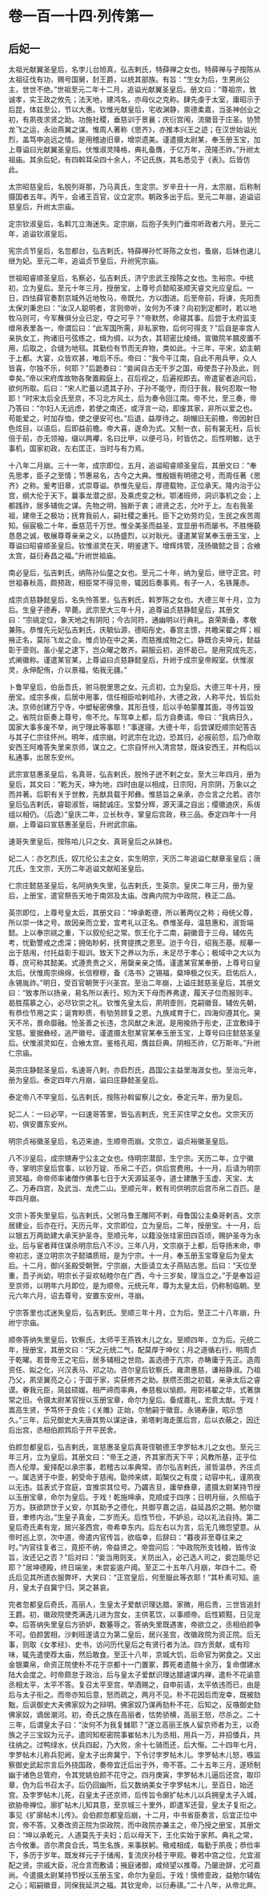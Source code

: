 # 卷一百一十四·列传第一

## 后妃一

太祖光献翼圣皇后，名孛儿台旭真，弘吉剌氏，特薛禅之女也。特薛禅与子按陈从太祖征伐有功，赐号国舅，封王爵，以统其部族。有旨：“生女为后，生男尚公主，世世不绝。”世祖至元二年十二月，追谥光献翼圣皇后。册文曰：“尊祖宗，致诚孝，实王政之攸先；法天地，建鸿名，亦母仪之克称。肆先虔于太室，庸昭示于后昆，体兹至公，节以大惠。钦惟光献皇后，宅收渊静，禀德柔嘉，当圣神创业之初，有夙夜求贤之助。功施社稷，垂慈训于景襄；庆衍宫闱，流徽音于庄圣。协赞龙飞之运，永诒燕翼之谋。惟周人著称《思齐》，亦推本兴王之迹；在汉世始谥光烈，盖笃申追远之情。是用稽迪旧章，增崇遗美。谨遣摄太尉某，奉玉册玉宝，加上尊谥曰光献翼圣皇后。伏惟淑灵降格，典礼备膺，于亿万年，茂隆丕祚。”升祔太祖庙。其余后妃，有四斡耳朵四十余人，不记氏族，其名悉见于《表》。后皆仿此。

太宗昭慈皇后，名脱列哥那，乃马真氏，生定宗。岁辛丑十一月，太宗崩，后称制摄国者五年。丙午，会诸王百官，议立定宗。朝政多出于后。至元二年崩，追谥诏慈皇后，升祔太宗庙。

定宗钦淑皇后，名斡兀立海迷失。定宗崩，后抱子失列门垂帘听政者六月。至元二年，追谥钦淑皇后。

宪宗贞节皇后，名忽都台，弘吉剌氏，特薛禅孙忙哥陈之女也，蚤崩，后妹也速儿继为妃。至元二年，追谥贞节皇后，升祔宪宗庙。

世祖昭睿顺圣皇后，名察必，弘吉剌氏，济宁忠武王按陈之女也。生裕宗。中统初，立为皇后。至元十年三月，授册宝，上尊号贞懿昭圣顺天睿文光应皇后。一日，四怯薛官奏割京城外近地牧马，帝既允，方以图进。后至帝前，将谏，先阳责太保刘秉忠曰：“汝汉人聪明者，言则帝听，汝何为不谏？向初到定都时，若以地牧马则可，今军蘸俱分业已定，夺之可乎？”帝默然，命寝其事。后尝于太府监支缯帛表里各一，帝谓后曰：“此军国所需，非私家物，后何可得支？”后自是率宫人亲执女工，拘诸旧弓弦练之，缉为绸，以为衣，其韧密比绫绮。宣徽院羊臑皮置不用，后取之，合缝为地毯。其勤俭有节而无弃物，类如此。十三年，平宋，幼主朝于上都。大宴，众皆欢甚，唯后不乐。帝曰：“我今平江南，自此不用兵甲，众人皆喜，尔独不乐，何耶？”后跪奏曰：“妾闻自古无千岁之国，毋使吾子孙及此，则幸矣。”帝以宋府库故物各聚置殿庭上，召后视之，后遍视即去。帝遣宦者追问后，欲何所取。后曰：“宋人贮蓄以遗其子孙，子孙不能守，而归于我，我何忍取一物耶！”时宋太后全氏至京，不习北方风土，后为奏令回江南。帝不允，至三奏，帝乃答曰：“尔妇人无远虑，若使之南还，或浮言一动，即废其家，非所以爱之也。苟能爱之，时加存恤，使之便安可也。”后退，益厚待之。胡帽旧无前檐，帝因射日色炫目，以语后，后即益前檐。帝大喜，遂命为式。又制一衣，前有裳无衽，后长倍于前，亦无领袖，缀以两襻，名曰比甲，以便弓马，时皆仿之。后性明敏，达于事机，国家初政，左右匡正，当时与有力焉。

十八年二月崩。三十一年，成宗即位，五月，追谥昭睿顺圣皇后，其册文曰：“奉先思孝，臣子之至情；节惠易名，古今之大典。惟殷娥有明德之号，而周任著《思齐》之称。爰考旧章，式崇尊谥。恭惟先皇后，厚德载物，正位承天。隆内治于公宫，纲大伦于天下。曩事龙潜之邸，及乘虎变之秋。鄂渚班师，洞识事机之会；上都践祚，居多辅佐之谋。先物之明，独断于衷；进贤之志，允叶于上。左右我圣祖，建帝王之极功；抚育我前人，嗣社稷之重托。臣下之劝劳灼见，生民之疾苦周知。俪宸极二十年，垂慈范千万世。惟全美圣而益圣，宜显册书而屡书。不胜惓藐恳恳之诚，敬展尊尊亲亲之义，以扬盛烈，以对耿光。谨遣某官某奉玉册玉宝，上尊谥曰昭睿顺圣皇后。钦惟淑灵在天，明鉴逮下。增辉炜管，茂扬徽懿之音；合飨太宫，益衍寿昌之福。”升祔世祖庙。

南必皇后，弘吉剌氏，纳陈孙仙童之女也。至元二十年，纳为皇后，继守正宫。时世祖春秋高，颇预政，相臣常不得见帝，辄因后奏事焉。有子一人，名铁蔑赤。

成宗贞慈静懿皇后，名失怜答里，弘吉剌氏，斡罗陈之女也。大德三年十月，立为后。生皇子德寿，早薨。武宗至大三年十月，追尊谥贞慈静懿皇后，其册文曰：“宗祧定位，象天地之有阴阳；今古同符，通幽明以行典礼。哀荣斯备，孝敬兼陈。恭惟先元妃弘吉剌氏，庆毓仙源，德昭彤史。春宫主馈，共瞻采翟之辉；椒掖正名，莫际飞龙之会。惟贞协在中之美，而慈推成物之仁。静既合夫坤元，懿益彰于壸则。虽小星之逮下，岂众曜之敢齐。嗣服云初，追怀曷已。是用究成先志，式阐徽称。谨遣某官某，上尊谥曰贞慈静懿皇后，升祔于成宗皇帝殿室。伏惟淑灵，永伸配侑，介以景福，佑我无疆。”

卜鲁罕皇后，伯岳吾氏，驸马脱里思之女。元贞初，立为皇后。大德三年十月，授册宝。成宗多疾，后居中用事，信任相臣哈剌哈孙，大德之政，人称平允，皆后处决。京师创建万宁寺，中塑秘密佛像，其形丑怪，后以手帕蒙覆其面，寻传旨毁之。省院台臣奏上尊号，帝不允。车驾幸上都，后方自奏请。帝曰：“我病日久，国家大事多废不举，尚宁理此等事耶！”事遂寝。大德十年，后尝谋贬顺宗妃答吉与其子仁宗往怀州。明年，成宗崩。时武宗在北边，恐其归，必报前怨，后乃命取安西王阿难答失里来京师，谋立之。仁宗自怀州入清宫禁，既诛安西王，并构后以私通事，出居东安州。

武宗宣慈惠圣皇后，名真哥，弘吉剌氏，脱怜子迸不剌之女。至大三年四月，册为皇后，其文曰：“乾为天，坤为地，四时由是以相成，日宗阳，月宗阴，万象以之而并著。后职有关于世教，先猷具载于邦彝。惟慈旨之亲承，亦佥言之允若。咨尔皇后弘吉剌氏，睿聪淑哲，端懿诚庄。宝婺分辉，源天潢之自出；缨徽迪庆，系绂组以相仍。（后逸）”皇庆二年，立长秋寺，掌皇后宫政，秩三品。泰定四年十一月崩，上尊谥曰宣慈惠圣皇后，升祔武宗庙。

速哥失里皇后，按陈哈儿只之女、真哥皇后之从妹也。

妃二人：亦乞烈氏，奴兀伦公主之女，实生明宗，天历二年追谥仁献章圣皇后；唐兀氏，生文宗，天历二年追谥文献昭圣皇后。

仁宗庄懿慈圣皇后，名阿纳失失里，弘吉剌氏，生英宗。皇庆二年三月，册为皇后，上册宝，遣官祭告天地于南郊及太庙。改典内院为中政院，秩正二品。

英宗即位，上尊号皇太后，其册文曰：“坤承乾德，所以著两仪之称；母统父尊，所以崇一体之号。故因亲而立爱，宜考礼以正名。恭惟圣母，温慈惠和，淑哲端懿。上以奉宗祧之重，下以叙伦纪之常。恢王化于二南，嗣徽音于三母。辅佐先考，忧勤警戒之虑深；拥佑眇躬，抚育提携之恩至。迨于今日，绍我丕基。规摹一出于慈闱，付托益彰于祖训。致天下之养以为乐，未足尽于孝心；极域中之大以为尊，庶可称其懿美。式遵贵贵之义，用罄亲亲之情。谨遣某官某奉册，上尊号曰皇太后。伏惟周宗绵绵，长信穆穆，备《洛书》之锡福，粲坤极之仪天。启佑后人，永锡胤祚。”明日，受百官朝贺于兴圣宫。至治二年崩，上谥庄懿慈圣皇后，其册文曰：“致孝所以扬亲，易名所以表行。矧为天下母而养弗逮，履天子位而报则丰。曷胜孺慕之心，必尽钦崇之礼。钦惟先皇太后，夙明壸则，克嗣徽音。辅佐先朝，有恭俭节用之实；诞育眇质，有劬劳顾复之恩。九族咸育于仁，四海仰遵其化。昊天不吊，景命靡融。怆圣善之长违，念风猷之未泯。是用揄扬于彤史，正宜敷绎于宝慈。爰据彝经，追严徽号。谨遣摄太慰某官某奉玉册玉宝，上尊号曰庄懿慈圣皇后。伏惟淑灵如在，合飨太宫。鉴格孔昭，膺兹巨典。阴相丕祚，亿万斯年。”升祔仁宗庙。

英宗庄静懿圣皇后，名速哥八剌，亦启烈氏，昌国公主益里海涯女也。至治元年，册为皇后。泰定四年六月崩，谥曰庄静懿圣皇后。

泰定帝八不罕皇后，弘吉剌氏，按陈孙斡留察儿之女。泰定元年，册为皇后。

妃二人：一曰必罕，一曰速哥答里，皆弘吉剌氏，兖王买住罕之女也。文宗天历初，俱安置东安州。

明宗贞裕徽圣皇后，名迈来迪，生顺帝而崩。文宗立，谥贞裕徽圣皇后。

八不沙皇后，成宗甥寿宁公主之女也。侍明宗潜邸，生宁宗。天历二年，立宁徽寺，掌明宗皇后宫事，以钞万锭、币帛二千匹，供后宫费用。十一月，后请为明宗资冥福，命帝师率诸僧作佛事七日于大天源延圣寺，道士建醮于玉虚、天宝、太乙、万寿四宫，及武当、龙虎二山。至顺元年，敕有司供明宗后宫币帛二百匹。是年四月崩。

文宗卜答失里皇后，弘吉剌氏，父驸马鲁王雕阿不剌，母鲁国公主桑哥剌吉。文宗居建业，后亦在行。天历元年，文宗即位，立为皇后。二年，授册宝。十一月，后以银五万两助建大承天护圣寺。至顺元年，以籍没张珪家田四百顷，赐护圣寺为永业。后与宦者拜住谋杀明宗后八不沙。三年八月，文宗崩于上都，后导扬末命，申帝初志，遂立明宗次子懿璘质班，是为宁宗。十一月，奉玉册玉宝尊皇后为皇太后。十二月，御兴圣殿受朝贺。宁宗崩，大臣请立太子燕贴古思。后曰：“天位至重，吾子尚幼，明宗长子妥欢帖睦尔在广西，今十三岁矣，理当立之。”于是奉旨迎至京师，以明年六月即位，是为顺帝。元统元年，尊为太皇太后，仍称制临朝。至元六年六月，诏去尊号，安置东安州，寻崩。

宁宗答里也忒迷失皇后，弘吉剌氏。至顺三年十月，立为后。至正二十八年崩，升祔宁宗庙。

顺帝答纳失里皇后，钦察氏，太师平王燕铁木儿之女。至顺四年，立为后。元统二年，授册宝，其册文曰：“天之元统二气，配莫厚于坤仪；月之道循右行，明周贞于乾曜。若昔帝王之宅后，居多辅相之世勋。盖选德于亢宗，亦畴庸于先正。造周资任、姒之化，兴汉表马、邓之功。咨尔皇后钦察氏，雍肃惠慈，谦裕静淑。乃祖乃父，夙坚翼亮之心；于国于家，实获修齐之助。朕缵丕图之初载，亲承太后之睿谟。眷我元臣，简兹硕媛。相严禘而率典，奉慈极以愉颜。用彰袆翟之华，式著旗常之旧。令摄太尉某官授以玉册宝章，命尔为皇后。备成嘉礼，宏贲太猷。于戏！嵩高生贤，予笃怀于良佐；《关雎》正始，尔勉嗣于徽音。永锡寿康，昭示悠久。”三年，后兄御史大夫唐其势以谋逆诛，弟塔剌海走匿后宫，后以衣蔽之，因迁后出宫，丞相伯颜鸩后于开平民舍。

伯颜忽都皇后，弘吉剌氏，宣慈惠圣皇后真哥侄毓德王孛罗帖木儿之女也。至元三年三月，立为皇后。其册文曰：“帝王之道，齐其家而天下平；风教所基，正乎位而人伦厚。爰择配以承宗事，若稽古以率典常。咨尔弘吉剌氏，淑哲温恭，齐庄贞一。属选贤于中壸，躬受命于慈闱。勖帅来嫔，蹈榘仪之有度；动容中礼，谨夙夜以无违。兹表式于宫庭，宜推崇其位号。乃蠲吉旦，庸举彝章，遣摄太尉某持节授以玉册宝章，命尔为皇后。于戏！乾施坤承，克顺成于四序；日明月俪，久照临于万方。朕欲跻世于乂安，尔其助予之德化，共御亨嘉之运，益延昌炽之期。勉尔徽音，聿修内治。”生皇子真金，二岁而夭。后性节俭，不妒忌，动以礼法自持。第二皇后奇氏素有宠，居兴圣西宫，帝希幸东内。后左右以为言，后无几微怨望意。从帝时巡上京，次中道，帝遣内官传旨，欲临幸，后辞曰：“暮夜非至尊往来之时。”内官往复者三，竟拒不纳，帝益贤之。帝尝问后：“中政院所支钱粮，皆传汝旨，汝还记之否？”后对曰：“妾当用则支。关防出入，必己选人司之，妾岂能尽记耶？”居坤德殿，终日端坐，未尝妄逾户阈。至正二十五年八月崩，年四十二。奇氏后见其所遗衣服弊坏，大笑曰：“正宫皇后，何至服此等衣耶！”其朴素可知。逾月，皇太子自冀宁归，哭之甚哀。

完者忽都皇后奇氏，高丽人，生皇太子爱猷识理达腊。家微，用后贵，三世皆追封王爵。初，徽政院使秃满迭儿进为宫女，主供茗饮，以事顺帝。后性颖黠，日见宠幸。后答纳失里皇后方骄妒，数箠辱之。答纳失里既遇害，帝欲立之，丞相伯颜争不可。伯颜罢相，沙剌班遂请立为第二皇后，居兴圣宫，改徽政院为资正院。后无事，则取《女孝经》、史书，访问历代皇后之有贤行者为法。四方贡献，或有珍味，辄先遣使荐太庙，然后敢食。至正十八年，京城大饥，后命官为粥食之。又出金银粟帛，命资正院使朴不花于京都十一门置冢，葬死者遗骼十余万，复命僧建水陆大会度之。时帝颇怠于政治，后与皇太子爱猷识理达腊遽谋内禅，遣朴不花谕意丞相太平，太平不答。复召太平至宫，举酒赐之，自申前请，太平依违而已，由是后与太子衔之。而帝亦知后意，怒而疏之，两月不见。朴不花因后而宠幸，既被劾黜，后讽御史大夫佛家奴为之辩明。佛家奴乃谋再劾朴不花，后知之，反嗾御史劾佛家奴，谪居潮河。初，奇氏之族在高丽者，怙势骄横，高丽王怒，尽杀之。二十三年，后谓皇太子曰：“汝何不为我复雠耶？”遂立高丽王族人留京师者为王，以奇族之子三宝奴为元子。遣同知枢密院事崔帖木儿为丞相，用兵一万，并招倭兵，共往纳之。过鸭绿水，伏兵四起，乃大败，余十七骑而还，后大惭。二十四年七月，孛罗帖木儿称兵犯阙，皇太子出奔冀宁，下令讨孛罗帖木儿。孛罗帖木儿怒，嗾监察御史武起宗言后外挠国政，奏帝宜迁后出于外，帝不答。二十五年三月，遂矫制幽于诸色总管府，令其党姚伯颜不花守之。四月庚寅，孛罗帖木儿逼后还宫，取印章，伪为后书召太子。后仍回幽所，后又数纳美女于孛罗帖木儿，至百日，始还宫。及孛罗帖木儿死，召皇太子还京师，后传旨令廓扩帖木儿以兵拥皇太子入城，欲胁帝禅位。廓扩帖木儿知其意，至京城三十里外，即遣军还营，皇太子复衔之。事见《扩廓帖木儿传》。会伯颜忽都皇后崩，十二月，中书省臣奏言，后宜正位中宫，帝不答。又奏改资正院为崇政院，而中政院亦兼主之，帝乃授之册宝，其册文曰：“坤以承乾元，人道莫先于夫妇；后以母天下，王化实始于家邦。典礼之常，古今攸重。咨尔肃良合氏，笃生名族，来事朕躬。儆戒相成，每勤于夙夜；恭俭率下，多历于岁年。既发祥元子于储闱，复流庆孙枝于甲观。眷若中宫之位，允宜淑配之贤。宗戚大臣，况佥言而敷请；掖庭诸御，咸倾望以推尊。乃屡逊辞，尤可嘉尚。今遣摄太尉某持节授以玉册玉宝，命尔为皇后。于戏！慎修壸政，益勉尔辅佐之心；昭嗣徽音，同保我延洪之福。其钦宠命，以衍寿祺。”二十八年，从帝北奔。
